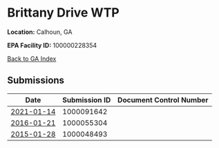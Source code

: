 # Brittany Drive WTP

**Location:** Calhoun, GA

**EPA Facility ID:** 100000228354

[Back to GA Index](../../index.md)

## Submissions

| Date | Submission ID | Document Control Number |
|------|--------------|-------------------------|
| [2021-01-14](submissions/1000091642.md) | 1000091642 |  |
| [2016-01-21](submissions/1000055304.md) | 1000055304 |  |
| [2015-01-28](submissions/1000048493.md) | 1000048493 |  |
